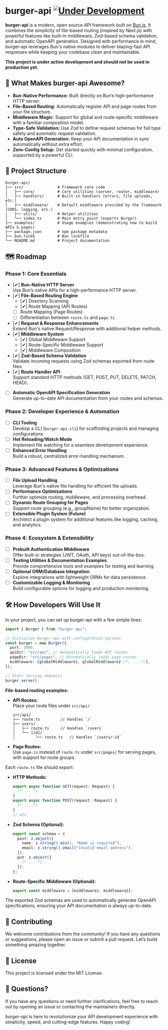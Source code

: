 # burger-api [![Under Development](https://img.shields.io/badge/under%20development-red.svg)](https://github.com/isfhan/burger-api)

**burger-api** is a modern, open source API framework built on [Bun.js](https://bun.sh). It combines the simplicity of file-based routing (inspired by Next.js) with powerful features like built-in middleware, Zod-based schema validation, and automatic OpenAPI generation. Designed with performance in mind, burger-api leverages Bun's native modules to deliver blazing-fast API responses while keeping your codebase clean and maintainable.

**This project is under active development and should not be used in production yet.**

## 🚀 What Makes burger-api Awesome?

- **Bun-Native Performance:** Built directly on Bun’s high-performance HTTP server.
- **File-Based Routing:** Automatically register API and page routes from your file structure.
- **Middleware Magic:** Support for global and route-specific middleware with a familiar composition model.
- **Type-Safe Validation:** Use Zod to define request schemas for full type safety and automatic request validation.
- **Auto OpenAPI Generation:** Keep your API documentation in sync automatically without extra effort.
- **Zero-Config Setup:** Get started quickly with minimal configuration, supported by a powerful CLI.

## 📂 Project Structure

```
burger-api/
├── src/               # Framework core code
│   ├── core/          # Core utilities (server, router, middleware)
│   ├── handlers/      # Built-in handlers (errors, file uploads, etc.)
│   ├── middleware/    # Default middleware provided by the framework (CORS, logging, etc.)
│   ├── utils/         # Helper utilities
│   └── index.ts       # Main entry point (exports Burger)
├── examples/          # Usage examples (demonstrating how to build APIs & pages)
├── package.json       # npm package metadata
├── bun.lockb          # Bun lockfile
└── README.md          # Project documentation
```

## 🗺️ Roadmap

### **Phase 1: Core Essentials**

- [✔] **Bun-Native HTTP Server**  
   Use Bun’s native APIs for a high-performance HTTP server.
- [✔] **File-Based Routing Engine**
  - [✔] Directory Scanning
  - [✔] Route Mapping (API Routes)
  - [ ] Route Mapping (Page Routes)
  - [ ] Differentiation between `route.ts` and `page.ts`
- [✔] **Request & Response Enhancements**  
   Extend Bun's native Request/Response with additional helper methods.
- [✔] **Middleware System**
  - [✔] Global Middleware Support
  - [✔] Route-Specific Middleware Support
  - [✔] Middleware Composition
- [✔] **Zod-Based Schema Validation**  
   Validate incoming requests using Zod schemas exported from route files.
- [✔] **Route Handler API**  
   Support standard HTTP methods (GET, POST, PUT, DELETE, PATCH, HEAD).
- [ ] **Automatic OpenAPI Specification Generation**  
       Generate up-to-date API documentation from your routes and schemas.

### **Phase 2: Developer Experience & Automation**

- [ ] **CLI Tooling**  
       Develop a CLI (`burger-api-cli`) for scaffolding projects and managing configurations.
- [ ] **Hot Reloading/Watch Mode**  
       Implement file watching for a seamless development experience.
- [ ] **Enhanced Error Handling**  
       Build a robust, centralized error-handling mechanism.

### **Phase 3: Advanced Features & Optimizations**

- [ ] **File Upload Handling**  
       Leverage Bun's native file handling for efficient file uploads.
- [ ] **Performance Optimizations**  
       Further optimize routing, middleware, and processing overhead.
- [ ] **Dynamic Route Grouping for Pages**  
       Support route grouping (e.g., groupName) for better organization.
- [ ] **Extensible Plugin System (Future)**  
       Architect a plugin system for additional features like logging, caching, and analytics.

### **Phase 4: Ecosystem & Extensibility**

- [ ] **Prebuilt Authentication Middleware**  
       Offer built-in strategies (JWT, OAuth, API keys) out-of-the-box.
- [ ] **Testing Utilities & Documentation Examples**  
       Provide comprehensive tools and examples for testing and learning.
- [ ] **Optional ORM/Database Integration**  
       Explore integrations with lightweight ORMs for data persistence.
- [ ] **Customizable Logging & Monitoring**  
       Build configurable options for logging and production monitoring.

## 🛠️ How Developers Will Use It

In your project, you can set up burger-api with a few simple lines:

```ts
import { Burger } from "burger-api";

// Initialize burger-api with configuration options
const burger = new Burger({
  port: 3000,
  apiDir: "src/api", // Automatically loads API routes
  pageDir: "src/pages", // Automatically loads page routes
  middleware: [globalMiddleware1, globalMiddleware2 /*, ... */],
});

// Start serving requests
burger.serve();
```

**File-based routing examples:**

- **API Routes:**  
  Place your route files under `src/api/`
  ```
  src/api/
  ├── route.ts         // Handles `/`
  ├── users/
  │   ├── route.ts     // Handles `/users`
  │   └── [id]/
  │         └── route.ts   // Handles `/users/:id`
  ```
- **Page Routes:**  
  Use `page.ts` instead of `route.ts` under `src/pages/` for serving pages, with support for route groups.

Each `route.ts` file should export:

- **HTTP Methods:**
  ```ts
  export async function GET(request: Request) {
    /* ... */
  }
  export async function POST(request: Request) {
    /* ... */
  }
  // etc.
  ```
- **Zod Schema (Optional):**
  ```ts
  export const schema = {
    post: z.object({
      name: z.string().min(1, "Name is required"),
      email: z.string().email("Invalid email address"),
    }),
    put: z.object({
      /* ... */
    }),
  };
  ```
- **Route-Specific Middleware (Optional):**
  ```ts
  export const middleware = [middleware1, middleware2];
  ```

The exported Zod schemas are used to automatically generate OpenAPI specifications, ensuring your API documentation is always up-to-date.

## 🤝 Contributing

We welcome contributions from the community! If you have any questions or suggestions, please open an issue or submit a pull request. Let’s build something amazing together.

## 📄 License

This project is licensed under the MIT License.

## 💬 Questions?

If you have any questions or need further clarifications, feel free to reach out by opening an issue or contacting the maintainers directly.

_burger-api_ is here to revolutionize your API development experience with simplicity, speed, and cutting-edge features. Happy coding!
